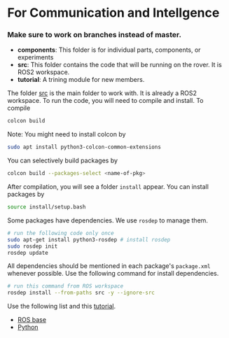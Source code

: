 # For Communication and Intellgence

### Make sure to work on branches instead of master.

<ul>
    <li> <b>components</b>: This folder is for individual parts, components, or experiments
    <li> <b>src</b>: This folder contains the code that will be running on the rover. It is ROS2 workspace. 
    <li> <b>tutorial</b>: A trining module for new members.
</ul>

The folder [src](./src/) is the main folder to work with.
It is already a ROS2 workspace. To run the code, you will need to compile and install.
To compile

```bash
colcon build
```

Note: You might need to install colcon by

```bash
sudo apt install python3-colcon-common-extensions
```

You can selectively build packages by

```bash
colcon build --packages-select <name-of-pkg>
```

After compilation, you will see a folder `install` appear.
You can install packages by

```bash
source install/setup.bash
```

Some packages have dependencies.
We use `rosdep` to manage them.

```bash
# run the following code only once
sudo apt-get install python3-rosdep # install rosdep
sudo rosdep init
rosdep update
```

All dependencies should be mentioned in each package's `package.xml` whenever possible. Use the following command for install dependencies.

```bash
# run this command from ROS workspace
rosdep install --from-paths src -y --ignore-src
```

Use the following list and this [tutorial](https://docs.ros.org/en/iron/Tutorials/Intermediate/Rosdep.html).

- [ROS base](https://github.com/ros/rosdistro/blob/master/rosdep/base.yaml)
- [Python](https://github.com/ros/rosdistro/blob/master/rosdep/python.yaml)
